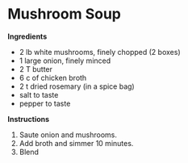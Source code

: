 # Mushroom Soup

**Ingredients**

* 2 lb white mushrooms, finely chopped (2 boxes)
* 1 large onion, finely minced
* 2 T butter
* 6 c of chicken broth
* 2 t dried rosemary (in a spice bag)
* salt to taste
* pepper to taste

**Instructions**

1. Saute onion and mushrooms. 
2. Add broth and simmer 10 minutes. 
3. Blend
